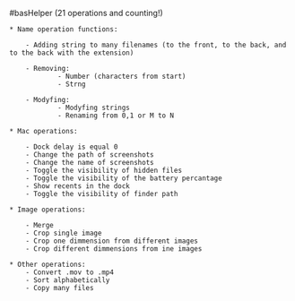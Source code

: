 #basHelper 
(21 operations and counting!)
    
    * Name operation functions:
    
        - Adding string to many filenames (to the front, to the back, and to the back with the extension)
    
        - Removing:
                - Number (characters from start)
                - Strng
    
        - Modyfing:
                - Modyfing strings
                - Renaming from 0,1 or M to N
    
    * Mac operations: 

        - Dock delay is equal 0
        - Change the path of screenshots
        - Change the name of screenshots
        - Toggle the visibility of hidden files
        - Toggle the visibility of the battery percantage 
        - Show recents in the dock
        - Toggle the visibility of finder path 
    
    * Image operations: 

	    - Merge
	    - Crop single image
	    - Crop one dimmension from different images
	    - Crop different dimmensions from ine images

    * Other operations: 
        - Convert .mov to .mp4
        - Sort alphabetically 
        - Copy many files 
